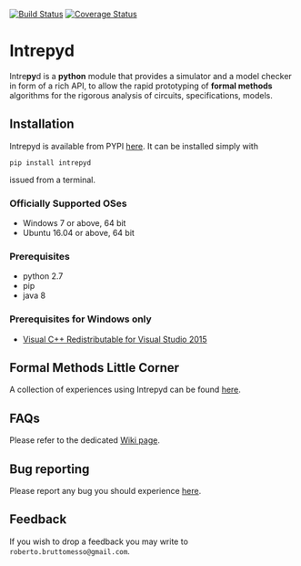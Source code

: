 [![Build Status](https://travis-ci.org/formalmethods/intrepyd.svg?branch=master)](https://travis-ci.org/formalmethods/intrepyd)
[![Coverage Status](https://coveralls.io/repos/github/formalmethods/intrepyd/badge.svg?branch=master)](https://coveralls.io/github/formalmethods/intrepyd?branch=master)

# Intrepyd
Intre**py**d is a **python** module that provides a simulator and a model checker in form of
a rich API, to allow the rapid prototyping of **formal methods** algorithms
for the rigorous analysis of circuits, specifications, models.

## Installation
Intrepyd is available from PYPI [here][2]. It can be installed simply with
```
pip install intrepyd
```
issued from a terminal.

### Officially Supported OSes 
- Windows 7 or above, 64 bit
- Ubuntu 16.04 or above, 64 bit

### Prerequisites
- python 2.7
- pip
- java 8

### Prerequisites for Windows only
- [Visual C++ Redistributable for Visual Studio 2015][1]

## Formal Methods Little Corner
A collection of experiences using Intrepyd can be found [here](https://formalmethods.github.io).

## FAQs
Please refer to the dedicated [Wiki page](https://github.com/formalmethods/intrepyd/wiki/FAQs).

## Bug reporting
Please report any bug you should experience [here](https://github.com/formalmethods/intrepyd/issues).

## Feedback
If you wish to drop a feedback you may write to
`roberto.bruttomesso@gmail.com`.

[1]: https://www.microsoft.com/en-us/download/details.aspx?id=48145 "Visual C++ Redistributable for Visual Studio 2015"
[2]: https://pypi.python.org/pypi/intrepyd "Intrepyd on PYPI"
